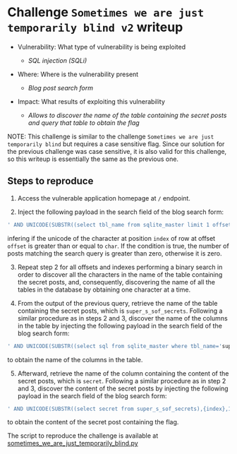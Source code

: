 # Challenge `Sometimes we are just temporarily blind v2` writeup

- Vulnerability: What type of vulnerability is being exploited
  - _SQL injection (SQLi)_

- Where: Where is the vulnerability present
  - _Blog post search form_

- Impact: What results of exploiting this vulnerability
    - _Allows to discover the name of the table containing the secret posts and query that table to obtain the flag_

NOTE: This challenge is similar to the challenge `Sometimes we are just temporarily blind` but requires a case sensitive flag. Since our solution for the previous challenge was case sensitive, it is also valid for this challenge, so this writeup is essentially the same as the previous one.

## Steps to reproduce

1. Access the vulnerable application homepage at `/` endpoint.

2. Inject the following payload in the search field of the blog search form: 
```sql
' AND UNICODE(SUBSTR((select tbl_name from sqlite_master limit 1 offset {offset}),{index},1)) >= {char} --  
```
infering if the unicode of the character at position `index` of row at offset `offset` is greater than or equal to `char`. If the condition is true, the number of posts matching the search query is greater than zero, otherwise it is zero.

3. Repeat step 2 for all offsets and indexes performing a binary search in order to discover all the characters in the name of the table containing the secret posts, and, consequently, discovering the name of all the tables in the database by obtaining one character at a time.

4. From the output of the previous query, retrieve the name of the table containing the secret posts, which is `super_s_sof_secrets`. Following a similar procedure as in steps 2 and 3, discover the name of the columns in the table by injecting the following payload in the search field of the blog search form:
```sql
' AND UNICODE(SUBSTR((select sql from sqlite_master where tbl_name='super_s_sof_secrets'),{index},1)) >= {char} --  "
```
to obtain the name of the columns in the table.

5. Afterward, retrieve the name of the column containing the content of the secret posts, which is `secret`. Following a similar procedure as in step 2 and 3, discover the content of the secret posts by injecting the following payload in the search field of the blog search form:
```sql
' AND UNICODE(SUBSTR((select secret from super_s_sof_secrets),{index},1)) >= {char} --  
```
to obtain the content of the secret post containing the flag.

The script to reproduce the challenge is available at [sometimes_we_are_just_temporarily_blind.py](sometimes_we_are_just_temporarily_blind.py)